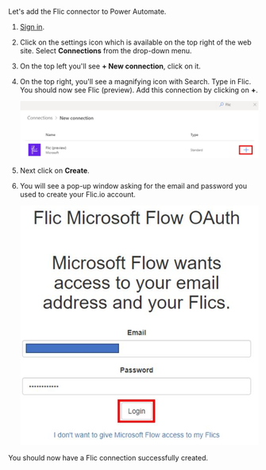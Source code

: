 Let's add the Flic connector to Power Automate.

1.  [Sign in](https://flow.microsoft.com/?azure-portal=true).

1.  Click on the settings icon which is available on the top right of the web site. Select **Connections** from the drop-down menu.

1.  On the top left you'll see **+ New connection**, click on it.

1.  On the top right, you'll see a magnifying icon with Search. Type in Flic. You should now see Flic (preview). Add this connection by clicking on **+**.

	![Add Flic connection](../media/add-flic-connection.jpg)

1.  Next click on **Create**.

1.  You will see a pop-up window asking for the email and password you used to create your Flic.io account.

    ![Flic connector email password](../media/flic-connector-email-password.jpg)

You should now have a Flic connection successfully created.
